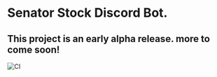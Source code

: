 # Senator Stock Discord Bot. 

## This project is an early alpha release. more to come soon! 

![CI](https://github.com/Neuman968/discord-senator-stock-bot/workflows/CI/badge.svg)
